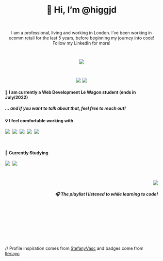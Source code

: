 
<h1 align='center'> 👋 Hi, I’m @higgjd </h1>
​
<p align='center'>
  I am a professional, living and working in London. I've been working in ecomm retail for the last 5 years, before beginning my journey into code! Follow my LinkedIn for more!
</p>
​
<p align='center'>
  <a href="https://github.com/higgjd"><img src="https://visitor-badge.glitch.me/badge?page_id=higginsjenny??style=for-the-badge&logo=appveyor"></a>
</p>
​
​
<p align='center'>
  <a href="https://www.linkedin.com/in/jenny-higgins-246629a0/"><img src="https://img.shields.io/badge/linkedin-%230077B5.svg?&style=for-the-badge&logo=linkedin&logoColor=white" /></a>
  <a href="mailto:higgjd@gmail.com?subject=Hello%20Jenny"><img src="https://img.shields.io/badge/gmail-%23D14836.svg?&style=for-the-badge&logo=gmail&logoColor=white" /></a>
</p>
<h4>🚃  I am currently a Web Development Le Wagon student (ends in July/2022) </h4>
<h5><i>... and if you want to talk about that, feel free to reach out!</i></h5>
<h4>💡 I feel comfortable working with </h4>
<p>
  <img src="https://img.shields.io/badge/html5%20-%23e34f26.svg?&style=for-the-badge&logo=html5&logoColor=white" />&nbsp;&nbsp;<img src="https://img.shields.io/badge/CSS3-1572B6?&style=for-the-badge&logo=css3&logoColor=white" />&nbsp;&nbsp;<img src="https://img.shields.io/badge/Bootstrap-563D7C?style=for-the-badge&logo=bootstrap&logoColor=white">&nbsp;&nbsp;<img src="https://img.shields.io/badge/rails-%23CC0000.svg?style=for-the-badge&logo=ruby-on-rails&logoColor=white" />&nbsp;&nbsp;<img src="https://img.shields.io/badge/ruby-%23CC342D.svg?style=for-the-badge&logo=ruby&logoColor=white" />&nbsp;&nbsp;
</p>
​
<h4>📖 Currently Studying</h4>
<p>
  <img src="https://img.shields.io/badge/JavaScript-F7DF1E?style=for-the-badge&logo=javascript&logoColor=black" />&nbsp;&nbsp;<img src="https://img.shields.io/badge/React-20232A?style=for-the-badge&logo=react&logoColor=61DAFB" />
</p>
<br>
<p align="right">
  <a href="[https://open.spotify.com/user/12150045612/playlists](https://open.spotify.com/playlist/6qJOjtGF3ucnofMT9KKdH1?si=318de1b68a9e4d90)](https://open.spotify.com/playlist/6qJOjtGF3ucnofMT9KKdH1?si=b3d31f799a69403b)"><img src="https://img.shields.io/badge/spotify-%231ED760.svg?&style=for-the-badge&logo=spotify&logoColor=white" /></a>
  <h5 align="right">🎧 The playlist I listened to while learning to code!</h5>
</p>
​
​
​
<br>
<br>
<br>
<br>
<br>
<br>
<br>
<p align="left">
// Profile inspiration comes from <a href="https://github.com/StefanyVasc">StefanyVasc</a> and badges come from <a href="https://github.com/Ileriayo/markdown-badges">Ileriayo</a>
</p>
​
